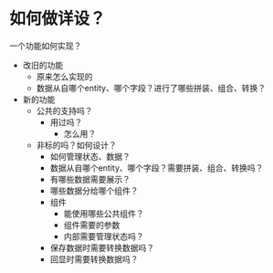 # 如何做详设？
一个功能如何实现？
- 改旧的功能
  - 原来怎么实现的
  - 数据从自哪个entity、哪个字段？进行了哪些拼装、组合、转换？
- 新的功能
  - 公共的支持吗？
    - 用过吗？
      - 怎么用？
  - 非标的吗？如何设计？
    - 如何管理状态、数据？
    - 数据从自哪个entity、哪个字段？需要拼装、组合、转换吗？
    - 有哪些数据需要展示？
    - 哪些数据分给哪个组件？
    - 组件
      - 能使用哪些公共组件？
      - 组件需要的参数
      - 内部需要管理状态吗？
    - 保存数据时需要转换数据吗？
    - 回显时需要转换数据吗？
    
    